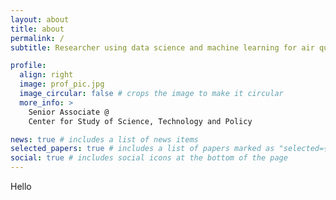 ```yaml
---
layout: about
title: about
permalink: /
subtitle: Researcher using data science and machine learning for air quality observations and modelling. CAMx Modelling. 

profile:
  align: right
  image: prof_pic.jpg
  image_circular: false # crops the image to make it circular
  more_info: >
    Senior Associate @
    Center for Study of Science, Technology and Policy

news: true # includes a list of news items
selected_papers: true # includes a list of papers marked as "selected={true}"
social: true # includes social icons at the bottom of the page
---
```

Hello


